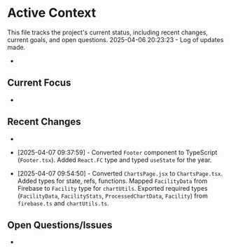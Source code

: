 # Active Context

  This file tracks the project's current status, including recent changes, current goals, and open questions.
  2025-04-06 20:23:23 - Log of updates made.

*

## Current Focus

*   

## Recent Changes

*   
*   [2025-04-07 09:37:59] - Converted `Footer` component to TypeScript (`Footer.tsx`). Added `React.FC` type and typed `useState` for the year.

*   [2025-04-07 09:54:50] - Converted `ChartsPage.jsx` to `ChartsPage.tsx`. Added types for state, refs, functions. Mapped `FacilityData` from Firebase to `Facility` type for `chartUtils`. Exported required types (`FacilityData`, `FacilityStats`, `ProcessedChartData`, `Facility`) from `firebase.ts` and `chartUtils.ts`.
## Open Questions/Issues

*